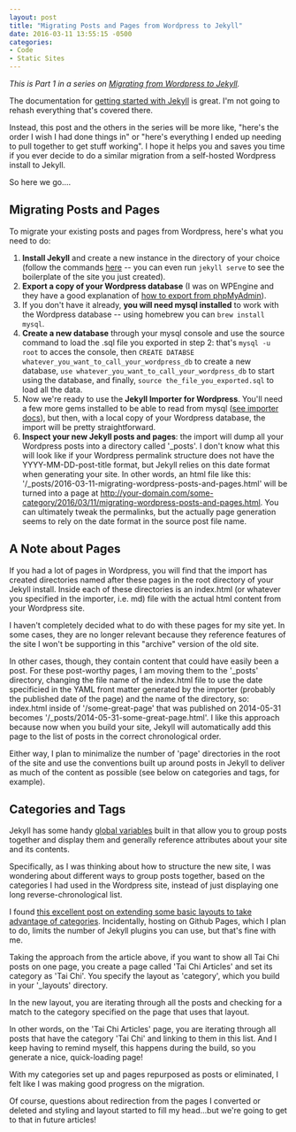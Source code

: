 ```yaml
---
layout: post
title: "Migrating Posts and Pages from Wordpress to Jekyll"
date: 2016-03-11 13:55:15 -0500
categories: 
- Code
- Static Sites
---
```


<em>This is Part 1 in a series on [Migrating from Wordpress to Jekyll](/blog/2016/03/09/migrating-from-wordpress-to-jekyll/).</em>

The documentation for [getting started with Jekyll](https://jekyllrb.com/docs/quickstart/) is great. I'm not going to rehash everything that's covered there.

Instead, this post and the others in the series will be more like, "here's the order I wish I had done things in" or "here's everything I ended up needing to pull together to get stuff working". I hope it helps you and saves you time if you ever decide to do a similar migration from a self-hosted Wordpress install to Jekyll.

So here we go....

<!--more-->

Migrating Posts and Pages
-------------------------

To migrate your existing posts and pages from Wordpress, here's what you need to do:

1. **Install Jekyll** and create a new instance in the directory of your choice (follow the commands [here](https://jekyllrb.com/docs/quickstart/) -- you can even run `jekyll serve` to see the boilerplate of the site you just created).
2. **Export a copy of your Wordpress database** (I was on WPEngine and they have a good explanation of [how to export from phpMyAdmin](https://wpengine.com/support/exporting-database/)).
3. If you don't have it already, **you will need mysql installed** to work with the Wordpress database -- using homebrew you can `brew install mysql`.
4. **Create a new database** through your mysql console and use the source command to load the .sql file you exported in step 2: that's `mysql -u root` to acces the console, then `CREATE DATABSE whatever_you_want_to_call_your_wordpress_db` to create a new database, `use whatever_you_want_to_call_your_wordpress_db` to start using the database, and finally, `source the_file_you_exported.sql` to load all the data.
5. Now we're ready to use the **Jekyll Importer for Wordpress**. You'll need a few more gems installed to be able to read from mysql ([see importer docs](http://import.jekyllrb.com/docs/wordpress/)), but then, with a local copy of your Wordpress database, the import will be pretty straightforward.
6. **Inspect your new Jekyll posts and pages**: the import will dump all your Wordpress posts into a directory called '\_posts'. I don't know what this will look like if your Wordpress permalink structure does not have the YYYY-MM-DD-post-title format, but Jekyll relies on this date format when generating your site. In other words, an html file like this: '/_posts/2016-03-11-migrating-wordpress-posts-and-pages.html' will be turned into a page at http://your-domain.com/some-category/2016/03/11/migrating-wordpress-posts-and-pages.html. You can ultimately tweak the permalinks, but the actually page generation seems to rely on the date format in the source post file name.

A Note about Pages
------------------

If you had a lot of pages in Wordpress, you will find that the import has created directories named after these pages in the root directory of your Jekyll install. Inside each of these directories is an index.html (or whatever you specified in the importer, i.e. md) file with the actual html content from your Wordpress site.

I haven't completely decided what to do with these pages for my site yet. In some cases, they are no longer relevant because they reference features of the site I won't be supporting in this "archive" version of the old site.

In other cases, though, they contain content that could have easily been a post. For these post-worthy pages, I am moving them to the '\_posts' directory, changing the file name of the index.html file to use the date specificied in the YAML front matter generated by the importer (probably the published date of the page) and the name of the directory, so: index.html inside of '/some-great-page' that was published on 2014-05-31 becomes '/_posts/2014-05-31-some-great-page.html'. I like this approach because now when you build your site, Jekyll will automatically add this page to the list of posts in the correct chronological order.

Either way, I plan to minimalize the number of 'page' directories in the root of the site and use the conventions built up around posts in Jekyll to deliver as much of the content as possible (see below on categories and tags, for example).

Categories and Tags
-------------------

Jekyll has some handy [global variables](https://jekyllrb.com/docs/variables/) built in that allow you to group posts together and display them and generally reference attributes about your site and its contents.

Specifically, as I was thinking about how to structure the new site, I was wondering about different ways to group posts together, based on the categories I had used in the Wordpress site, instead of just displaying one long reverse-chronological list.

I found [this excellent post on extending some basic layouts to take advantage of categories](https://codinfox.github.io/dev/2015/03/06/use-tags-and-categories-in-your-jekyll-based-github-pages/). Incidentally, hosting on Github Pages, which I plan to do, limits the number of Jekyll plugins you can use, but that's fine with me.

Taking the approach from the article above, if you want to show all Tai Chi posts on one page, you create a page called 'Tai Chi Articles' and set its category as 'Tai Chi'. You specify the layout as 'category', which you build in your '\_layouts' directory.

In the new layout, you are iterating through all the posts and checking for a match to the category specified on the page that uses that layout.

In other words, on the 'Tai Chi Articles' page, you are iterating through all posts that have the category 'Tai Chi' and linking to them in this list. And I keep having to remind myself, this happens during the build, so you generate a nice, quick-loading page!

With my categories set up and pages repurposed as posts or eliminated, I felt like I was making good progress on the migration.

Of course, questions about redirection from the pages I converted or deleted and styling and layout started to fill my head...but we're going to get to that in future articles!
